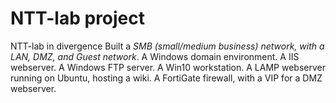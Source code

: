# NTT-lab project
NTT-lab in divergence
Built a *SMB (small/medium business) network, with a LAN, DMZ, and Guest network*.
A Windows domain environment.
A IIS webserver.
A Windows FTP server.
A Win10 workstation.
A LAMP webserver running on Ubuntu, hosting a wiki.
A FortiGate firewall, with a VIP for a DMZ webserver.
